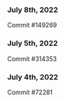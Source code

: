 ### July 8th, 2022

Commit #149269

### July 5th, 2022

Commit #314353


### July 4th, 2022

Commit #72281
